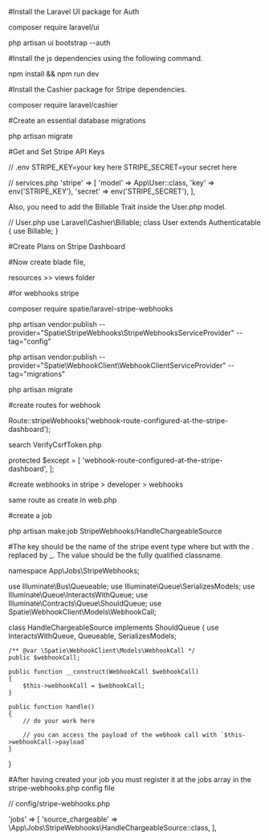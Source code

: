 



#Install the Laravel UI package for Auth

composer require laravel/ui

php artisan ui bootstrap --auth

#Install the js dependencies using the following command.

npm install && npm run dev

#Install the Cashier package for Stripe dependencies.

composer require laravel/cashier

#Create an essential database migrations

 php artisan migrate

 #Get and Set Stripe API Keys

// .env
STRIPE_KEY=your key here
STRIPE_SECRET=your secret here

// services.php
'stripe' => [
    'model'  => App\User::class,
    'key' => env('STRIPE_KEY'),
    'secret' => env('STRIPE_SECRET'),
],

Also, you need to add the Billable Trait inside the User.php model.

// User.php
use Laravel\Cashier\Billable;
class User extends Authenticatable
{
    use Billable;
}

#Create Plans on Stripe Dashboard

#Now create blade file,

resources >> views folder

#for webhooks stripe

composer require spatie/laravel-stripe-webhooks

php artisan vendor:publish --provider="Spatie\StripeWebhooks\StripeWebhooksServiceProvider" --tag="config"

php artisan vendor:publish --provider="Spatie\WebhookClient\WebhookClientServiceProvider" --tag="migrations"

php artisan migrate


#create routes for webhook

Route::stripeWebhooks('webhook-route-configured-at-the-stripe-dashboard');

search VerifyCsrfToken.php

protected $except = [
    'webhook-route-configured-at-the-stripe-dashboard',
];

#create webhooks in stripe > developer > webhooks

same route as create in web.php

#create a job

 php artisan make:job StripeWebhooks/HandleChargeableSource

 #The key should be the name of the stripe event type where but with the . replaced by _. The value should be the fully qualified classname.

 namespace App\Jobs\StripeWebhooks;

use Illuminate\Bus\Queueable;
use Illuminate\Queue\SerializesModels;
use Illuminate\Queue\InteractsWithQueue;
use Illuminate\Contracts\Queue\ShouldQueue;
use Spatie\WebhookClient\Models\WebhookCall;

class HandleChargeableSource implements ShouldQueue
{
    use InteractsWithQueue, Queueable, SerializesModels;

    /** @var \Spatie\WebhookClient\Models\WebhookCall */
    public $webhookCall;

    public function __construct(WebhookCall $webhookCall)
    {
        $this->webhookCall = $webhookCall;
    }

    public function handle()
    {
        // do your work here

        // you can access the payload of the webhook call with `$this->webhookCall->payload`
    }
}

#After having created your job you must register it at the jobs array in the stripe-webhooks.php config file

// config/stripe-webhooks.php

'jobs' => [
    'source_chargeable' => \App\Jobs\StripeWebhooks\HandleChargeableSource::class,
],
